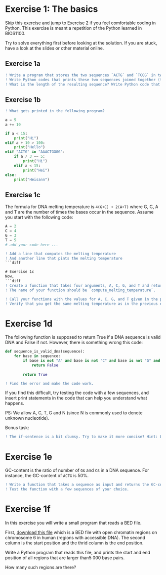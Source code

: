# Exercise 1: The basics
Skip this exercise and jump to Exercise 2 if you feel comfortable coding in Python. This exercise is meant a repetition of the Python learned in BIOS1100.

Try to solve everything first before looking at the solution. If you are stuck, have a look at the slides or other material online.

## Exercise 1a
```diff
! Write a program that stores the two sequences `ACTG` and `TCCG` in two separate variables.
! Write Python codes that prints these two sequences joined together (the sequence `ACTGTCCG` should be printed)
! What is the length of the resulting sequence? Write Python code that prints the length of the resulting sequence.
```

## Exercise 1b
```diff
! What gets printed in the following program?
```

```python
a = 5
a += 10

if a < 15:
    print("Hi")
elif a + 10 > 100:
    print("Hello")
elif "ACTG" in "AAACTGGGG":
    if a / 3 == 5:
        print("Hi")
    elif a < 15:
        print("Hei")
else:
    print("Heisann")

```

## Exercise 1c
The formula for DNA melting temperature is `4(G+C) + 2(A+T)` where G, C, A and T are the number of times the bases occur in the sequence.
Assume you start with the following code:
```python
A = 2
C = 4
G = 3
T = 5
# add your code here ...
```
```diff
! Add a line that computes the melting temperature
! And another line that pints the melting temperature
```diff

# Exercise 1c
Now,
```diff
! Create a function that takes four arguments, A, C, G, and T and returns the melting temperature. 
! The name of your function should be `compute_melting_temperature`.
```

```diff
! Call your functions with the values for A, C, G, and T given in the previous exercise
! Verify that you get the same melting temperature as in the previous exercise.
```

# Exercise 1d
The following function is supposed to return True if a DNA sequence is valid DNA and False if not. However, there is something wrong this code:

```python
def sequence_is_valid_dna(sequence):
    for base in sequence:
        if base is not "A" and base is not "C" and base is not "G" and base is not "T" and base is not "N":
            return False
            
        return True

``` 

```diff
! Find the error and make the code work.
```
If you find this difficult, try testing the code with a few sequences, and insert print statements in the code that can help you understand what happens.

PS: We allow A, C, T, G and N (since N is commonly used to denote unknown nucleotide).

Bonus task: 
```diff
! The if-sentence is a bit clumsy. Try to make it more concise? Hint: Lists
```

# Exercise 1e
GC-content is the ratio of number of `G`s and `C`s in a DNA sequence. For instance, the GC-content of `ACTG` is 50%.

```diff
! Write a function that takes a sequence as input and returns the GC-content. 
! Test the function with a few sequences of your choice.
```

# Exercise 1f
In this exercise you will write a small program that reads a BED file.

First, [download this file](https://raw.githubusercontent.com/uio-bmi/statistical_genomics_exercises/master/open_chromatin_chr6.bed) which is a BED file
with open chromatin regions on chromosome 6 in human (regions with accessible DNA). The second column is the start position and the thrid column is the end position.

Write a Python program that reads this file, and prints the start and end position of all regions that are larger than5 000 base pairs.

How many such regions are there?


